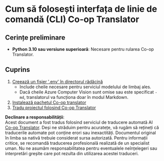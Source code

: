 <!--
CO_OP_TRANSLATOR_METADATA:
{
  "original_hash": "c64ba65e091e5d87385490fa63a8f574",
  "translation_date": "2025-06-12T12:37:21+00:00",
  "source_file": "getting_started/command-line-guide/command-line-guide.md",
  "language_code": "ro"
}
-->
# Cum să folosești interfața de linie de comandă (CLI) Co-op Translator

## Cerințe preliminare

- **Python 3.10 sau versiune superioară**: Necesare pentru rularea Co-op Translator.

## Cuprins

1. [Creează un fișier '.env' în directorul rădăcină](./create-env-file.md)
   - Include cheile necesare pentru serviciul modelului de limbaj ales.
   - Dacă cheile Azure Computer Vision sunt omise sau este specificat `-md`, translatorul va funcționa doar în modul Markdown.
1. [Instalează pachetul Co-op translator](./install-package.md)
1. [Tradu proiectul folosind Co-op Translator](./translator-your-project.md)

**Declinare a responsabilității**:  
Acest document a fost tradus folosind serviciul de traducere automată AI [Co-op Translator](https://github.com/Azure/co-op-translator). Deși ne străduim pentru acuratețe, vă rugăm să rețineți că traducerile automate pot conține erori sau inexactități. Documentul original în limba sa nativă trebuie considerat sursa autorizată. Pentru informații critice, se recomandă traducerea profesională realizată de un specialist uman. Nu ne asumăm responsabilitatea pentru eventualele neînțelegeri sau interpretări greșite care pot rezulta din utilizarea acestei traduceri.